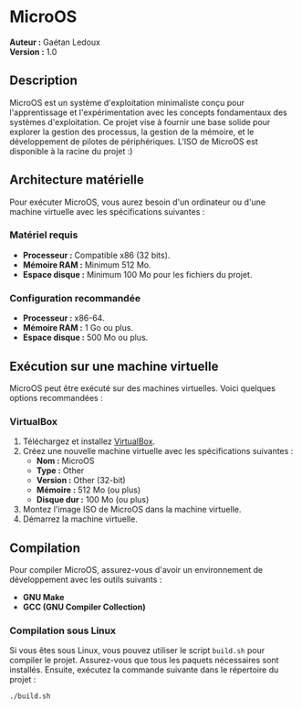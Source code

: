 # MicroOS

**Auteur :** Gaétan Ledoux  
**Version :** 1.0  

## Description

MicroOS est un système d'exploitation minimaliste conçu pour l'apprentissage et l'expérimentation avec les concepts fondamentaux des systèmes d'exploitation. Ce projet vise à fournir une base solide pour explorer la gestion des processus, la gestion de la mémoire, et le développement de pilotes de périphériques. L'ISO de MicroOS est disponible à la racine du projet :)

## Architecture matérielle

Pour exécuter MicroOS, vous aurez besoin d'un ordinateur ou d'une machine virtuelle avec les spécifications suivantes :

### Matériel requis

- **Processeur :** Compatible x86 (32 bits).
- **Mémoire RAM :** Minimum 512 Mo.
- **Espace disque :** Minimum 100 Mo pour les fichiers du projet.

### Configuration recommandée

- **Processeur :** x86-64.
- **Mémoire RAM :** 1 Go ou plus.
- **Espace disque :** 500 Mo ou plus.

## Exécution sur une machine virtuelle

MicroOS peut être exécuté sur des machines virtuelles. Voici quelques options recommandées :

### VirtualBox

1. Téléchargez et installez [VirtualBox](https://www.virtualbox.org/).
2. Créez une nouvelle machine virtuelle avec les spécifications suivantes :
   - **Nom :** MicroOS
   - **Type :** Other
   - **Version :** Other (32-bit)
   - **Mémoire :** 512 Mo (ou plus)
   - **Disque dur :** 100 Mo (ou plus)
3. Montez l'image ISO de MicroOS dans la machine virtuelle.
4. Démarrez la machine virtuelle.

## Compilation

Pour compiler MicroOS, assurez-vous d'avoir un environnement de développement avec les outils suivants :

- **GNU Make**
- **GCC (GNU Compiler Collection)**

### Compilation sous Linux

Si vous êtes sous Linux, vous pouvez utiliser le script `build.sh` pour compiler le projet. Assurez-vous que tous les paquets nécessaires sont installés. Ensuite, exécutez la commande suivante dans le répertoire du projet :

```bash
./build.sh
